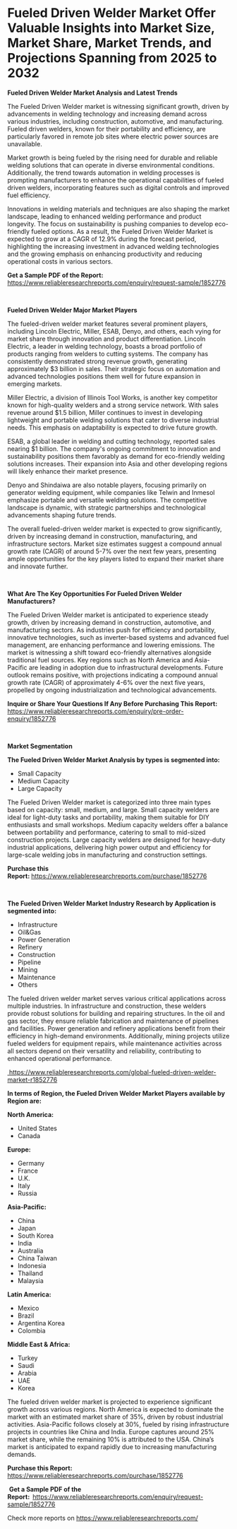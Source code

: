 <p><h1>Fueled Driven Welder Market Offer Valuable Insights into Market Size, Market Share, Market Trends, and Projections Spanning from 2025 to 2032</h1></p><p><strong>Fueled Driven Welder Market Analysis and Latest Trends</strong></p>
<p><p>The Fueled Driven Welder market is witnessing significant growth, driven by advancements in welding technology and increasing demand across various industries, including construction, automotive, and manufacturing. Fueled driven welders, known for their portability and efficiency, are particularly favored in remote job sites where electric power sources are unavailable.</p><p>Market growth is being fueled by the rising need for durable and reliable welding solutions that can operate in diverse environmental conditions. Additionally, the trend towards automation in welding processes is prompting manufacturers to enhance the operational capabilities of fueled driven welders, incorporating features such as digital controls and improved fuel efficiency.</p><p>Innovations in welding materials and techniques are also shaping the market landscape, leading to enhanced welding performance and product longevity. The focus on sustainability is pushing companies to develop eco-friendly fueled options. As a result, the Fueled Driven Welder Market is expected to grow at a CAGR of 12.9% during the forecast period, highlighting the increasing investment in advanced welding technologies and the growing emphasis on enhancing productivity and reducing operational costs in various sectors.</p></p>
<p><strong>Get a Sample PDF of the Report:&nbsp;</strong> <a href="https://www.reliableresearchreports.com/enquiry/request-sample/1852776?utm_campaign=2243&utm_medium=2&utm_source=Github&utm_content=ia&utm_term=28022025&utm_id=fueled-driven-welder">https://www.reliableresearchreports.com/enquiry/request-sample/1852776</a></p>
<p>&nbsp;</p>
<p><strong>Fueled Driven Welder Major Market Players</strong></p>
<p><p>The fueled-driven welder market features several prominent players, including Lincoln Electric, Miller, ESAB, Denyo, and others, each vying for market share through innovation and product differentiation. Lincoln Electric, a leader in welding technology, boasts a broad portfolio of products ranging from welders to cutting systems. The company has consistently demonstrated strong revenue growth, generating approximately $3 billion in sales. Their strategic focus on automation and advanced technologies positions them well for future expansion in emerging markets.</p><p>Miller Electric, a division of Illinois Tool Works, is another key competitor known for high-quality welders and a strong service network. With sales revenue around $1.5 billion, Miller continues to invest in developing lightweight and portable welding solutions that cater to diverse industrial needs. This emphasis on adaptability is expected to drive future growth.</p><p>ESAB, a global leader in welding and cutting technology, reported sales nearing $1 billion. The company's ongoing commitment to innovation and sustainability positions them favorably as demand for eco-friendly welding solutions increases. Their expansion into Asia and other developing regions will likely enhance their market presence.</p><p>Denyo and Shindaiwa are also notable players, focusing primarily on generator welding equipment, while companies like Telwin and Inmesol emphasize portable and versatile welding solutions. The competitive landscape is dynamic, with strategic partnerships and technological advancements shaping future trends. </p><p>The overall fueled-driven welder market is expected to grow significantly, driven by increasing demand in construction, manufacturing, and infrastructure sectors. Market size estimates suggest a compound annual growth rate (CAGR) of around 5-7% over the next few years, presenting ample opportunities for the key players listed to expand their market share and innovate further.</p></p>
<p>&nbsp;</p>
<p><strong>What Are The Key Opportunities For Fueled Driven Welder Manufacturers?</strong></p>
<p><p>The Fueled Driven Welder market is anticipated to experience steady growth, driven by increasing demand in construction, automotive, and manufacturing sectors. As industries push for efficiency and portability, innovative technologies, such as inverter-based systems and advanced fuel management, are enhancing performance and lowering emissions. The market is witnessing a shift toward eco-friendly alternatives alongside traditional fuel sources. Key regions such as North America and Asia-Pacific are leading in adoption due to infrastructural developments. Future outlook remains positive, with projections indicating a compound annual growth rate (CAGR) of approximately 4-6% over the next five years, propelled by ongoing industrialization and technological advancements.</p></p>
<p><strong>Inquire or Share Your Questions If Any Before Purchasing This Report:</strong> <a href="https://www.reliableresearchreports.com/enquiry/pre-order-enquiry/1852776?utm_campaign=2243&utm_medium=2&utm_source=Github&utm_content=ia&utm_term=28022025&utm_id=fueled-driven-welder">https://www.reliableresearchreports.com/enquiry/pre-order-enquiry/1852776</a></p>
<p>&nbsp;</p>
<p><strong>Market Segmentation</strong></p>
<p><strong>The Fueled Driven Welder Market Analysis by types is segmented into:</strong></p>
<p><ul><li>Small Capacity</li><li>Medium Capacity</li><li>Large Capacity</li></ul></p>
<p><p>The Fueled Driven Welder market is categorized into three main types based on capacity: small, medium, and large. Small capacity welders are ideal for light-duty tasks and portability, making them suitable for DIY enthusiasts and small workshops. Medium capacity welders offer a balance between portability and performance, catering to small to mid-sized construction projects. Large capacity welders are designed for heavy-duty industrial applications, delivering high power output and efficiency for large-scale welding jobs in manufacturing and construction settings.</p></p>
<p><strong>Purchase this Report:&nbsp;</strong><a href="https://www.reliableresearchreports.com/purchase/1852776?utm_campaign=2243&utm_medium=2&utm_source=Github&utm_content=ia&utm_term=28022025&utm_id=fueled-driven-welder">https://www.reliableresearchreports.com/purchase/1852776</a></p>
<p>&nbsp;</p>
<p><strong>The Fueled Driven Welder Market Industry Research by Application is segmented into:</strong></p>
<p><ul><li>Infrastructure</li><li>Oil&Gas</li><li>Power Generation</li><li>Refinery</li><li>Construction</li><li>Pipeline</li><li>Mining</li><li>Maintenance</li><li>Others</li></ul></p>
<p><p>The fueled driven welder market serves various critical applications across multiple industries. In infrastructure and construction, these welders provide robust solutions for building and repairing structures. In the oil and gas sector, they ensure reliable fabrication and maintenance of pipelines and facilities. Power generation and refinery applications benefit from their efficiency in high-demand environments. Additionally, mining projects utilize fueled welders for equipment repairs, while maintenance activities across all sectors depend on their versatility and reliability, contributing to enhanced operational performance.</p></p>
<p><a href="https://www.reliableresearchreports.com/global-fueled-driven-welder-market-r1852776?utm_campaign=2243&utm_medium=2&utm_source=Github&utm_content=ia&utm_term=28022025&utm_id=fueled-driven-welder">&nbsp;https://www.reliableresearchreports.com/global-fueled-driven-welder-market-r1852776</a></p>
<p><strong>In terms of Region, the Fueled Driven Welder Market Players available by Region are:</strong></p>
<p>
    <p> <strong> North America: </strong>
        <ul>
            <li>United States</li>
            <li>Canada</li>
        </ul>
        </p> 
    <p> <strong> Europe: </strong>
        <ul>
            <li>Germany</li>
            <li>France</li>
            <li>U.K.</li>
            <li>Italy</li>
            <li>Russia</li>
        </ul>
        </p> 
    <p> <strong> Asia-Pacific: </strong>
        <ul>
            <li>China</li>
            <li>Japan</li>
            <li>South Korea</li>
            <li>India</li>
            <li>Australia</li>
            <li>China Taiwan</li>
            <li>Indonesia</li>
            <li>Thailand</li>
            <li>Malaysia</li>
        </ul>
        </p> 
    <p> <strong> Latin America: </strong>
        <ul>
            <li>Mexico</li>
            <li>Brazil</li>
            <li>Argentina Korea</li>
            <li>Colombia</li>
        </ul>
        </p> 
    <p> <strong> Middle East & Africa: </strong>
        <ul>
            <li>Turkey</li>
            <li>Saudi</li>
            <li>Arabia</li>
            <li>UAE</li>
            <li>Korea</li>
        </ul>
    </p>
    </p>
<p><p>The fueled driven welder market is projected to experience significant growth across various regions. North America is expected to dominate the market with an estimated market share of 35%, driven by robust industrial activities. Asia-Pacific follows closely at 30%, fueled by rising infrastructure projects in countries like China and India. Europe captures around 25% market share, while the remaining 10% is attributed to the USA. China’s market is anticipated to expand rapidly due to increasing manufacturing demands.</p></p>
<p><strong>Purchase this Report: </strong><a href="https://www.reliableresearchreports.com/purchase/1852776?utm_campaign=2243&utm_medium=2&utm_source=Github&utm_content=ia&utm_term=28022025&utm_id=fueled-driven-welder">https://www.reliableresearchreports.com/purchase/1852776</a></p>
<p>&nbsp;<strong>Get a Sample PDF of the Report:&nbsp;&nbsp;</strong><a href="https://www.reliableresearchreports.com/enquiry/request-sample/1852776?utm_campaign=2243&utm_medium=2&utm_source=Github&utm_content=ia&utm_term=28022025&utm_id=fueled-driven-welder">https://www.reliableresearchreports.com/enquiry/request-sample/1852776</a></p>
<p><strong></strong></p>
<p>Check more reports on <a href="https://www.reliableresearchreports.com/?utm_campaign=2243&utm_medium=2&utm_source=Github&utm_content=ia&utm_term=28022025&utm_id=fueled-driven-welder">https://www.reliableresearchreports.com/</a></p>